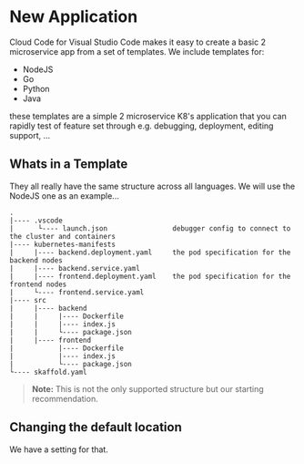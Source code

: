 # New Application

Cloud Code for Visual Studio Code makes it easy to create a basic 2 microservice app from a set of templates.  We include templates for:

- NodeJS
- Go
- Python
- Java

these templates are a simple 2 microservice K8's application that you can rapidly test of feature set through e.g. debugging, deployment, editing support, ...


## Whats in a Template

They all really have the same structure across all languages. We will use the NodeJS one as an example...

```
.               
|---- .vscode   
|      └---- launch.json                debugger config to connect to the cluster and containers
|---- kubernetes-manifests
|     |---- backend.deployment.yaml     the pod specification for the backend nodes
|     |---- backend.service.yaml        
|     |---- frontend.deployment.yaml    the pod specification for the frontend nodes
|     └---- frontend.service.yaml       
|---- src
|     |---- backend
|     |     |---- Dockerfile
|     |     |---- index.js
|     |     └---- package.json
|     |---- frontend
|           |---- Dockerfile
|           |---- index.js
|           └---- package.json
└---- skaffold.yaml
```

> **Note:** This is not the only supported structure but our starting recommendation.

## Changing the default location

We have a setting for that.

